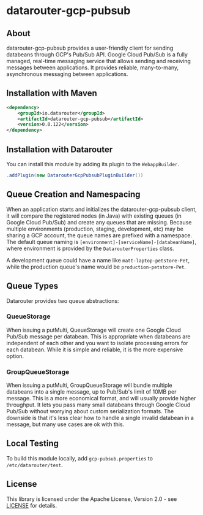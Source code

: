 # datarouter-gcp-pubsub

## About

datarouter-gcp-pubsub provides a user-friendly client for sending databeans through GCP's Pub/Sub API. Google Cloud 
Pub/Sub is a fully managed, real-time messaging service that allows sending and receiving messages between applications.
It provides reliable, many-to-many, asynchronous messaging between applications.

## Installation with Maven

```xml
<dependency>
	<groupId>io.datarouter</groupId>
	<artifactId>datarouter-gcp-pubsub</artifactId>
	<version>0.0.122</version>
</dependency>
```
## Installation with Datarouter

You can install this module by adding its plugin to the `WebappBuilder`.

```java
.addPlugin(new DatarouterGcpPubsubPluginBuilder())
```

## Queue Creation and Namespacing

When an application starts and initializes the datarouter-gcp-pubsub client, it will compare the registered nodes (in 
Java) with existing queues (in Google Cloud Pub/Sub) and create any queues that are missing.  Because multiple 
environments (production, staging, development, etc) may be sharing a GCP account, the queue names are 
prefixed with a namespace.  The default queue naming is `[environment]-[serviceName]-[databeanName]`, where environment 
is provided by the `DatarouterProperties` class.

A development queue could have a name like `matt-laptop-petstore-Pet`, while the production queue's name would be
`production-petstore-Pet`.

## Queue Types

Datarouter provides two queue abstractions:

### QueueStorage

When issuing a putMulti, QueueStorage will create one Google Cloud Pub/Sub message per databean.  This is appropriate 
when databeans are independent of each other and you want to isolate processing errors for each databean.  While it is
simple and reliable, it is the more expensive option.

### GroupQueueStorage

When issuing a putMulti, GroupQueueStorage will bundle multiple databeans into a single message, up to Pub/Sub's limit 
of 10MB per message.  This is a more economical format, and will usually provide higher throughput.  It lets you pass 
many small databeans through Google Cloud Pub/Sub without worrying about custom serialization formats.  The downside 
is that it's less clear how to handle a single invalid databean in a message, but many use cases are ok with this.


## Local Testing
To build this module locally, add `gcp-pubsub.properties` to `/etc/datarouter/test`.

## License

This library is licensed under the Apache License, Version 2.0 - see [LICENSE](../LICENSE) for details.
